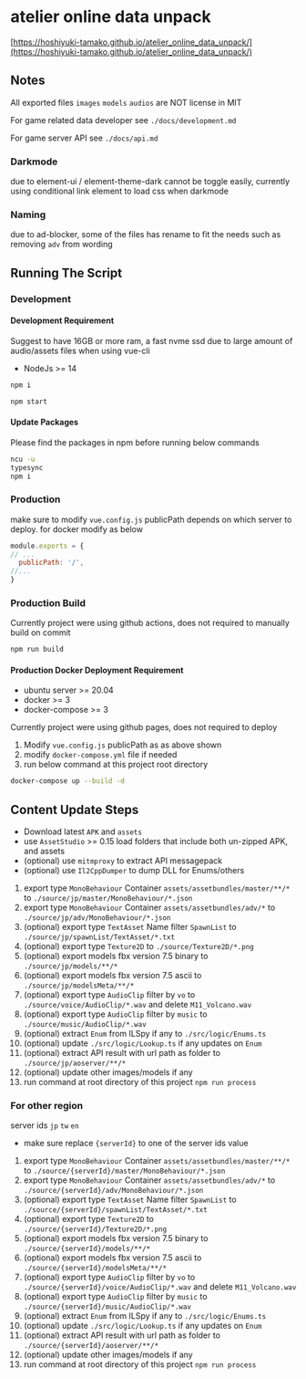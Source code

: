 # atelier online data unpack

[https://hoshiyuki-tamako.github.io/atelier_online_data_unpack/](https://hoshiyuki-tamako.github.io/atelier_online_data_unpack/)

## Notes

All exported files `images` `models` `audios` are NOT license in MIT

For game related data developer see `./docs/development.md`

For game server API see `./docs/api.md`

### Darkmode

due to element-ui / element-theme-dark cannot be toggle easily, currently using conditional link element to load css when darkmode

### Naming

due to ad-blocker, some of the files has rename to fit the needs such as removing `adv` from wording

## Running The Script

### Development

#### Development Requirement

Suggest to have 16GB or more ram, a fast nvme ssd due to large amount of audio/assets files when using vue-cli

- NodeJs >= 14

```bash
npm i
```

```bash
npm start
```

#### Update Packages

Please find the packages in npm before running below commands

```bash
ncu -u
typesync
npm i
```

### Production

make sure to modify `vue.config.js` publicPath depends on which server to deploy. for docker modify as below

```js
module.exports = {
// ...
  publicPath: '/',
//...
}
```

### Production Build

Currently project were using github actions, does not required to manually build on commit

```bash
npm run build
```

#### Production Docker Deployment Requirement

- ubuntu server >= 20.04
- docker >= 3
- docker-compose >= 3

Currently project were using github pages, does not required to deploy

1. Modify `vue.config.js` publicPath as as above shown
2. modify `docker-compose.yml` file if needed
3. run below command at this project root directory

```bash
docker-compose up --build -d
```

## Content Update Steps

- Download latest `APK` and `assets`
- use `AssetStudio` >= 0.15 load folders that include both un-zipped APK, and assets
- (optional) use `mitmproxy` to extract API messagepack
- (optional) use `Il2CppDumper` to dump DLL for Enums/others

1. export type `MonoBehaviour` Container `assets/assetbundles/master/**/*` to `./source/jp/master/MonoBehaviour/*.json`
2. export type `MonoBehaviour` Container `assets/assetbundles/adv/*` to `./source/jp/adv/MonoBehaviour/*.json`
3. (optional) export type `TextAsset` Name filter `SpawnList` to `./source/jp/spawnList/TextAsset/*.txt`
4. (optional) export type `Texture2D` to `./source/Texture2D/*.png`
5. (optional) export models fbx version 7.5 binary to `./source/jp/models/**/*`
6. (optional) export models fbx version 7.5 ascii to `./source/jp/modelsMeta/**/*`
7. (optional) export type `AudioClip` filter by `vo` to `./source/voice/AudioClip/*.wav` and delete `M11_Volcano.wav`
8. (optional) export type `AudioClip` filter by `music` to `./source/music/AudioClip/*.wav`
9. (optional) extract `Enum` from ILSpy if any to `./src/logic/Enums.ts`
10. (optional) update `./src/logic/Lookup.ts` if any updates on `Enum`
11. (optional) extract API result with url path as folder to `./source/jp/aoserver/**/*`
12. (optional) update other images/models if any
13. run command at root directory of this project `npm run process`

### For other region

server ids `jp` `tw` `en`

- make sure replace `{serverId}` to one of the server ids value

1. export type `MonoBehaviour` Container `assets/assetbundles/master/**/*` to `./source/{serverId}/master/MonoBehaviour/*.json`
2. export type `MonoBehaviour` Container `assets/assetbundles/adv/*` to `./source/{serverId}/adv/MonoBehaviour/*.json`
3. (optional) export type `TextAsset` Name filter `SpawnList` to `./source/{serverId}/spawnList/TextAsset/*.txt`
4. (optional) export type `Texture2D` to `./source/{serverId}/Texture2D/*.png`
5. (optional) export models fbx version 7.5 binary to `./source/{serverId}/models/**/*`
6. (optional) export models fbx version 7.5 ascii to `./source/{serverId}/modelsMeta/**/*`
7. (optional) export type `AudioClip` filter by `vo` to `./source/{serverId}/voice/AudioClip/*.wav` and delete `M11_Volcano.wav`
8. (optional) export type `AudioClip` filter by `music` to `./source/{serverId}/music/AudioClip/*.wav`
9. (optional) extract `Enum` from ILSpy if any to `./src/logic/Enums.ts`
10. (optional) update `./src/logic/Lookup.ts` if any updates on `Enum`
11. (optional) extract API result with url path as folder to `./source/{serverId}/aoserver/**/*`
12. (optional) update other images/models if any
13. run command at root directory of this project `npm run process`
